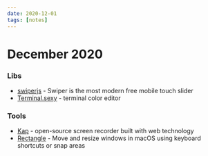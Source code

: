 ```yaml
---
date: 2020-12-01
tags: [notes]
---
```


# December 2020

### Libs

- [swiperjs](https://swiperjs.com/) - Swiper is the most modern free mobile touch slider
- [Terminal.sexy](https://terminal.sexy/) - terminal color editor

### Tools

- [Kap](https://getkap.co/) - open-source screen recorder built with web technology
- [Rectangle](https://rectangleapp.com/) - Move and resize windows in macOS using keyboard shortcuts or snap areas

